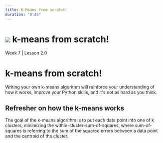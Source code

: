 ```yaml
---
title: K-Means from scratch
duration: "0:45"
---
```


# ![](https://ga-dash.s3.amazonaws.com/production/assets/logo-9f88ae6c9c3871690e33280fcf557f33.png) k-means from scratch!
Week 7 | Lesson 2.0

# k-means from scratch!
Writing your own k-means algorithm will reinforce your understanding of how it works, improve your Python skills, and it's not as hard as you think.

## Refresher on how the k-means works
The goal of the k-means algorithm is to put each data point into one of k clusters, minimizing the within-cluster-sum-of-squares, where sum-of-squares is referring to the sum of the squared errors between a data point and the centroid of the cluster.